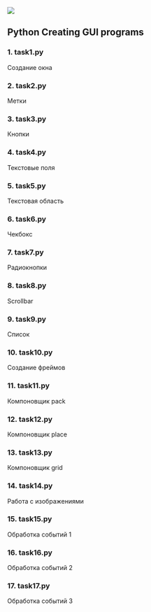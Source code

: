 <img src="test.jpg"><br>

## Python  Creating GUI programs
### 1. task1.py 
Создание окна

### 2. task2.py 
Метки

### 3. task3.py 
Кнопки

### 4. task4.py 
Текстовые поля

### 5. task5.py
Текстовая область

### 6. task6.py
Чекбокс

### 7. task7.py
Радиокнопки

### 8. task8.py
Scrollbar

### 9. task9.py
Список

### 10. task10.py
Создание фреймов

### 11. task11.py
Компоновщик pack

### 12. task12.py
Компоновщик place

### 13. task13.py
Компоновщик grid

### 14. task14.py
Работа с изображениями

### 15. task15.py
Обработка событий 1

### 16. task16.py
Обработка событий 2

### 17. task17.py
Обработка событий 3